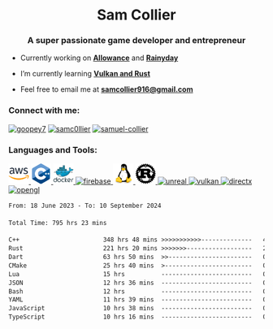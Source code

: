 <h1 align="center">Sam Collier</h1>
<h3 align="center">A super passionate game developer and entrepreneur</h3>

- Currently working on [**Allowance**](https://allowance.fund) and [**Rainyday**](https://rainyday.deals)

- I’m currently learning [**Vulkan and Rust**](https://github.com/goopey7/vulkan-engine)

- Feel free to email me at **samcollier916@gmail.com**

<h3 align="left">Connect with me:</h3>
<p align="left">
<a href="https://dev.to/goopey7" target="blank"><img align="center" src="https://raw.githubusercontent.com/rahuldkjain/github-profile-readme-generator/master/src/images/icons/Social/devto.svg" alt="goopey7" height="30" width="40" /></a>
<a href="https://twitter.com/samc0llier" target="blank"><img align="center" src="https://raw.githubusercontent.com/rahuldkjain/github-profile-readme-generator/master/src/images/icons/Social/twitter.svg" alt="samc0llier" height="30" width="40" /></a>
<a href="https://linkedin.com/in/samuel-collier" target="blank"><img align="center" src="https://raw.githubusercontent.com/rahuldkjain/github-profile-readme-generator/master/src/images/icons/Social/linked-in-alt.svg" alt="samuel-collier" height="30" width="40" /></a>
</p>

<h3 align="left">Languages and Tools:</h3>
<p align="left"> 
<a href="https://aws.amazon.com" target="_blank" rel="noreferrer">
  <img src="https://raw.githubusercontent.com/devicons/devicon/master/icons/amazonwebservices/amazonwebservices-original-wordmark.svg" alt="aws" width="40" height="40"/>
</a>
<a href="https://www.w3schools.com/cpp/" target="_blank" rel="noreferrer">
  <img src="https://raw.githubusercontent.com/devicons/devicon/master/icons/cplusplus/cplusplus-original.svg" alt="cplusplus" width="40" height="40"/>
</a>
<a href="https://www.docker.com/" target="_blank" rel="noreferrer">
  <img src="https://raw.githubusercontent.com/devicons/devicon/master/icons/docker/docker-original-wordmark.svg" alt="docker" width="40" height="40"/>
</a>
<a href="https://firebase.google.com/" target="_blank" rel="noreferrer">
  <img src="https://www.vectorlogo.zone/logos/firebase/firebase-icon.svg" alt="firebase" width="40" height="40"/>
</a>
<a href="https://archlinux.org/" target="_blank" rel="noreferrer">
  <img src="https://raw.githubusercontent.com/devicons/devicon/master/icons/linux/linux-original.svg" alt="linux" width="40" height="40"/>
</a>
<a href="https://www.rust-lang.org" target="_blank" rel="noreferrer">
  <img src="https://raw.githubusercontent.com/devicons/devicon/master/icons/rust/rust-original.svg" alt="rust" width="40" height="40"/>
</a>
<a href="https://unrealengine.com/" target="_blank" rel="noreferrer">
  <img src="https://raw.githubusercontent.com/kenangundogan/fontisto/036b7eca71aab1bef8e6a0518f7329f13ed62f6b/icons/svg/brand/unreal-engine.svg" alt="unreal" width="40" height="40"/>
</a>
<a href="https://www.khronos.org/vulkan/" target="_blank" rel="noreferrer">
  <img src="https://upload.wikimedia.org/wikipedia/commons/f/fe/Vulkan_logo.svg" alt="vulkan" width="40" height="40"/>
</a>
<a href="https://www.microsoft.com/en-us/windows/" target="_blank" rel="noreferrer">
  <img src="https://upload.wikimedia.org/wikipedia/commons/7/7f/Microsoft-DirectX-Logo-wordmark.svg" alt="directx" width="40" height="40"/>
</a>
<a href="https://www.opengl.org/" target="_blank" rel="noreferrer">
  <img src="https://upload.wikimedia.org/wikipedia/commons/e/e9/Opengl-logo.svg" alt="opengl" width="40" height="40"/>
</a>
</p>

<!--START_SECTION:waka-->

```txt
From: 18 June 2023 - To: 10 September 2024

Total Time: 795 hrs 23 mins

C++                       348 hrs 48 mins >>>>>>>>>>>--------------   43.85 %
Rust                      221 hrs 20 mins >>>>>>>------------------   27.83 %
Dart                      63 hrs 50 mins  >>-----------------------   08.03 %
CMake                     25 hrs 40 mins  >------------------------   03.23 %
Lua                       15 hrs          -------------------------   01.89 %
JSON                      12 hrs 36 mins  -------------------------   01.58 %
Bash                      12 hrs          -------------------------   01.51 %
YAML                      11 hrs 39 mins  -------------------------   01.47 %
JavaScript                10 hrs 38 mins  -------------------------   01.34 %
TypeScript                10 hrs 16 mins  -------------------------   01.29 %
```

<!--END_SECTION:waka-->
